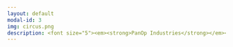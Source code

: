 ```yaml
---
layout: default
modal-id: 3
img: circus.png
description: <font size="5"><em><strong>PanOp Industries</strong></em><br>Recent acceptance to the RoboPhilosophy Conference 2024 <br>2024 RPI Student Film Festival Winner -<br>Best Screenplay, Best Acting<br><iframe width="320" height="192" src="https://www.youtube.com/embed/i4NaOy46XXo?si=7up9KGU0HasCbS2r"title="YouTube video player" frameborder="0" allow="accelerometer; autoplay; clipboard-write; encrypted-media; gyroscope; picture-in-picture; web-share" referrerpolicy="strict-origin-when-cross-origin" allowfullscreen></iframe><br><br><br><em><strong>Four Games Lobby</strong></em><br><p><a href="https://bowerj6.itch.io/four-games-lobby"><font color="#0000ff">Link to Game on Itch.io</font></a></p>Intro to Game Programming Final Project<br><img src="https://raw.githubusercontent.com/janine-bower/janine-bower.github.io/master/img/Four%20Games%20Lobby.png"><br><br><em><strong>(Y)our Future</strong></em><br>Topics in Games Research - Eco Resilience<br><em>Dying Light 2 </em>Machinima Project<br><iframe width="320" height="192" src="https://www.youtube.com/embed/21qQf2HW02E?si=a2rsBWN01ZBZKnQf" title="YouTube video player" frameborder="0" allow="accelerometer; autoplay; clipboard-write; encrypted-media; gyroscope; picture-in-picture; web-share" referrerpolicy="strict-origin-when-cross-origin" allowfullscreen></iframe><br><br><br><em><strong>Enacting Multiple Subjectivities - </em><br>Baldur’s Gate 3<em><br>and the Performance of the (Multi)Self</strong></em><br><iframe width="320" height="192" src="https://www.youtube.com/embed/LBOk4nyLLmQ?si=Uoh4pCH011Vckupt" title="YouTube video player" frameborder="0" allow="accelerometer; autoplay; clipboard-write; encrypted-media; gyroscope; picture-in-picture; web-share" referrerpolicy="strict-origin-when-cross-origin" allowfullscreen></iframe><br><br><br><em><strong>Shattered Memories -<br>Hybrid AI Audiovisual Experiment</strong></em><br><iframe width="320" height="192" src="https://www.youtube.com/embed/cSTFBXsJ-oI?si=SNb0gyYXmh1bEIc5" title="YouTube video player" frameborder="0" allow="accelerometer; autoplay; clipboard-write; encrypted-media; gyroscope; picture-in-picture; web-share" referrerpolicy="strict-origin-when-cross-origin" allowfullscreen></iframe><br><br><br><em><strong>Topics in Games Research -<br>AI Audio Systems Final Review Paper</strong></em><br><iframe width="320" height="192" src="https://www.youtube.com/embed/8qhB7PZdSE0?si=BU9-Xzt1EHoZeymy" title="YouTube video player" frameborder="0" allow="accelerometer; autoplay; clipboard-write; encrypted-media; gyroscope; picture-in-picture; web-share" referrerpolicy="strict-origin-when-cross-origin" allowfullscreen></iframe><br><br><br><em><strong>Sailor's Delight</strong></em><br>Original Poetry (Written and Performed)<br><iframe width="320" height="192" src="https://www.youtube.com/embed/pb5_KT0apek?si=Ay2PlbUElLTBQ_ec" title="YouTube video player" frameborder="0" allow="accelerometer; autoplay; clipboard-write; encrypted-media; gyroscope; picture-in-picture; web-share" referrerpolicy="strict-origin-when-cross-origin" allowfullscreen></iframe><br><br><br><strong><em>Physicalizing the Panopticon<br>Data Privacy and the 'Art' of Surveillance</em></strong><br><em>The Body Digital - Biopolitics<br>and the New Media - Final Project</em><br>2018 STGlobal Conference - Art Piece Presentation</font><br><iframe width="320" height="192" src="https://www.youtube.com/embed/_wcJ-5yQwGY?si=wkO9LxdEoPi1y2cG" title="YouTube video player" frameborder="0" allow="accelerometer; autoplay; clipboard-write; encrypted-media; gyroscope; picture-in-picture; web-share" referrerpolicy="strict-origin-when-cross-origin" allowfullscreen></iframe>
---
```

